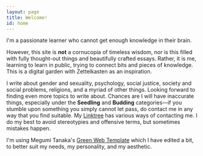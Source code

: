 ```yaml
---
layout: page
title: Welcome!
id: home
---
```


I'm a passionate learner who cannot get enough knowledge in their brain.

However, this site is <b>not</b> a cornucopia of timeless wisdom, nor is this filled with fully thought-out things and beautifully crafted essays. Rather, it is me, learning to learn in public, trying to connect bits and pieces of knowledge. This is a digital garden with Zettelkasten as an inspiration.

I write about gender and sexuality, psychology, social justice, society and social problems, religions, and a myriad of other things. Looking forward to finding even more topics to write about. Chances are I will have inaccurate things, especially under the <b>Seedling</b> and <b>Budding</b> categories—if you stumble upon something you simply cannot let pass, do contact me in any way that you find suitable. My <a href="https://linktr.ee/viluttaa">Linktree</a> has various ways of contacting me. I do my best to avoid stereotypies and offensive terms, but sometimes mistakes happen.

I'm using Megumi Tanaka's <a href="https://garden.megu.space/">Green Web Template</a> which I have edited a bit, to better suit my needs, my personality, and my aesthetic.
